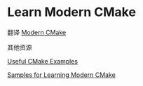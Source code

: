 # Learn Modern CMake

翻译 [Modern CMake](https://cliutils.gitlab.io/modern-cmake/)


其他资源

[Useful CMake Examples](https://github.com/ttroy50/cmake-examples)

[Samples for Learning Modern CMake](https://github.com/toeb/moderncmake)